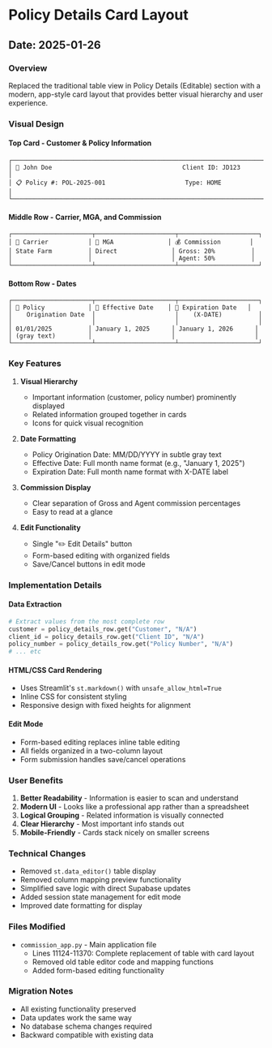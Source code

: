 # Policy Details Card Layout

## Date: 2025-01-26

### Overview
Replaced the traditional table view in Policy Details (Editable) section with a modern, app-style card layout that provides better visual hierarchy and user experience.

### Visual Design

#### Top Card - Customer & Policy Information
```
┌─────────────────────────────────────────────────────────────────────┐
│ 👤 John Doe                                    Client ID: JD123      │
│ 📋 Policy #: POL-2025-001                      Type: HOME           │
└─────────────────────────────────────────────────────────────────────┘
```

#### Middle Row - Carrier, MGA, and Commission
```
┌──────────────────────┬──────────────────────┬──────────────────────┐
│ 🏢 Carrier           │ 🤝 MGA               │ 💰 Commission        │
│ State Farm          │ Direct               │ Gross: 20%          │
│                     │                      │ Agent: 50%          │
└──────────────────────┴──────────────────────┴──────────────────────┘
```

#### Bottom Row - Dates
```
┌──────────────────────┬──────────────────────┬──────────────────────┐
│ 📅 Policy            │ 📅 Effective Date    │ 🔄 Expiration Date   │
│    Origination Date  │                      │    (X-DATE)          │
│                      │                      │                      │
│ 01/01/2025          │ January 1, 2025      │ January 1, 2026      │
│ (gray text)         │                      │                      │
└──────────────────────┴──────────────────────┴──────────────────────┘
```

### Key Features

1. **Visual Hierarchy**
   - Important information (customer, policy number) prominently displayed
   - Related information grouped together in cards
   - Icons for quick visual recognition

2. **Date Formatting**
   - Policy Origination Date: MM/DD/YYYY in subtle gray text
   - Effective Date: Full month name format (e.g., "January 1, 2025")
   - Expiration Date: Full month name format with X-DATE label

3. **Commission Display**
   - Clear separation of Gross and Agent commission percentages
   - Easy to read at a glance

4. **Edit Functionality**
   - Single "✏️ Edit Details" button
   - Form-based editing with organized fields
   - Save/Cancel buttons in edit mode

### Implementation Details

#### Data Extraction
```python
# Extract values from the most complete row
customer = policy_details_row.get("Customer", "N/A")
client_id = policy_details_row.get("Client ID", "N/A")
policy_number = policy_details_row.get("Policy Number", "N/A")
# ... etc
```

#### HTML/CSS Card Rendering
- Uses Streamlit's `st.markdown()` with `unsafe_allow_html=True`
- Inline CSS for consistent styling
- Responsive design with fixed heights for alignment

#### Edit Mode
- Form-based editing replaces inline table editing
- All fields organized in a two-column layout
- Form submission handles save/cancel operations

### User Benefits

1. **Better Readability** - Information is easier to scan and understand
2. **Modern UI** - Looks like a professional app rather than a spreadsheet
3. **Logical Grouping** - Related information is visually connected
4. **Clear Hierarchy** - Most important info stands out
5. **Mobile-Friendly** - Cards stack nicely on smaller screens

### Technical Changes

- Removed `st.data_editor()` table display
- Removed column mapping preview functionality
- Simplified save logic with direct Supabase updates
- Added session state management for edit mode
- Improved date formatting for display

### Files Modified
- `commission_app.py` - Main application file
  - Lines 11124-11370: Complete replacement of table with card layout
  - Removed old table editor code and mapping functions
  - Added form-based editing functionality

### Migration Notes

- All existing functionality preserved
- Data updates work the same way
- No database schema changes required
- Backward compatible with existing data